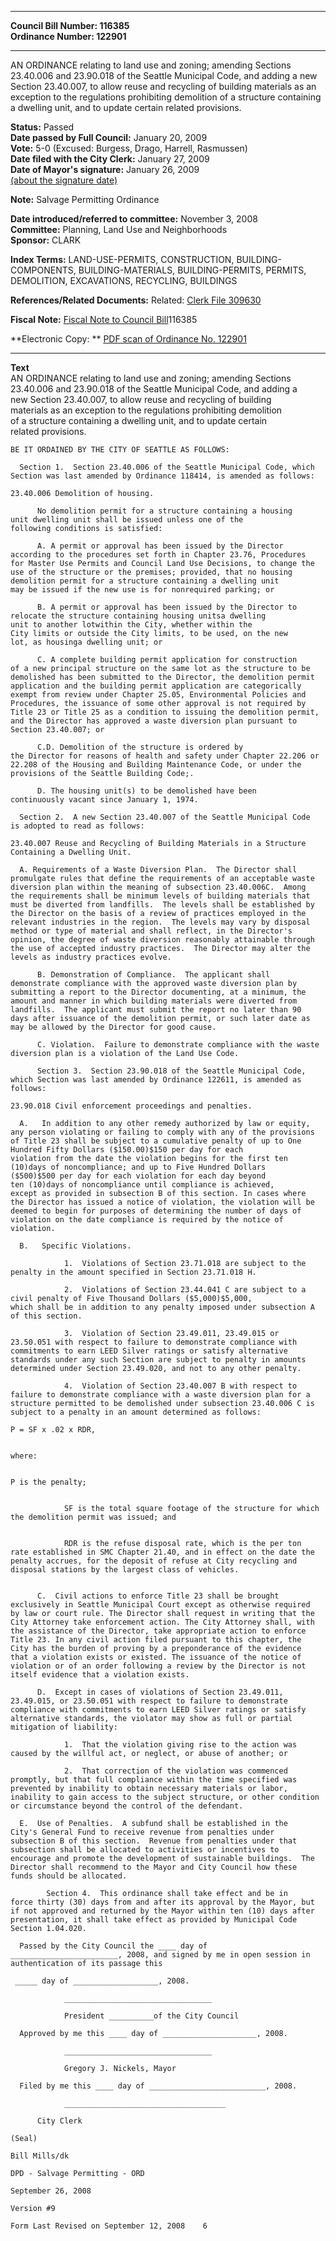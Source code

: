 * * * * *  
  
**Council Bill Number: [](#h0)[](#h2)116385**   
**Ordinance Number: 122901**  
  
* * * * *  
  
AN ORDINANCE relating to land use and zoning; amending Sections 23.40.006 and 23.90.018 of the Seattle Municipal Code, and adding a new Section 23.40.007, to allow reuse and recycling of building materials as an exception to the regulations prohibiting demolition of a structure containing a dwelling unit, and to update certain related provisions.  
  
**Status:** Passed   
**Date passed by Full Council:** January 20, 2009   
**Vote:** 5-0 (Excused: Burgess, Drago, Harrell, Rasmussen)   
**Date filed with the City Clerk:** January 27, 2009   
**Date of Mayor's signature:** January 26, 2009   
[(about the signature date)](/~public/approvaldate.htm)   
  
**Note:** Salvage Permitting Ordinance  
  
  
**Date introduced/referred to committee:** November 3, 2008   
**Committee:** Planning, Land Use and Neighborhoods   
**Sponsor:** CLARK   
  
**Index Terms:** LAND-USE-PERMITS, CONSTRUCTION, BUILDING-COMPONENTS, BUILDING-MATERIALS, BUILDING-PERMITS, PERMITS, DEMOLITION, EXCAVATIONS, RECYCLING, BUILDINGS  
  
**References/Related Documents:** Related: [Clerk File 309630](http://clerk.ci.seattle.wa.us/~scripts/nph-brs.exe?s1=&s2=&s3=309630&s4=&Sect4=AND&l=20&Sect2=THESON&Sect3=PLURON&Sect5=CFCF1&Sect6=HITOFF&d=CFCF&p=1&u=/~public/cfcf1.htm&r=1&f=G)  
  
**Fiscal Note:** [Fiscal Note to Council Bill](http://clerk.seattle.gov/~public/fnote/116385.htm)[](#h1)[](#h3)116385  
  
**Electronic Copy: ** [PDF scan of Ordinance No. 122901](/~archives/Ordinances/Ord_122901.pdf)  
  
* * * * *  
  
**Text**  
    AN ORDINANCE relating to land use and zoning; amending Sections  
    23.40.006 and 23.90.018 of the Seattle Municipal Code, and adding a  
    new Section 23.40.007, to allow reuse and recycling of building  
    materials as an exception to the regulations prohibiting demolition  
    of a structure containing a dwelling unit, and to update certain  
    related provisions.  
  
    BE IT ORDAINED BY THE CITY OF SEATTLE AS FOLLOWS:  
  
      Section 1.  Section 23.40.006 of the Seattle Municipal Code, which  
    Section was last amended by Ordinance 118414, is amended as follows:  
  
    23.40.006 Demolition of housing.  
  
          No demolition permit for a structure containing a housing  
    unit dwelling unit shall be issued unless one of the  
    following conditions is satisfied:  
  
          A. A permit or approval has been issued by the Director  
    according to the procedures set forth in Chapter 23.76, Procedures  
    for Master Use Permits and Council Land Use Decisions, to change the  
    use of the structure or the premises; provided, that no housing  
    demolition permit for a structure containing a dwelling unit  
    may be issued if the new use is for nonrequired parking; or  
  
          B. A permit or approval has been issued by the Director to  
    relocate the structure containing housing unitsa dwelling  
    unit to another lotwithin the City, whether within the  
    City limits or outside the City limits, to be used, on the new  
    lot, as housinga dwelling unit; or  
  
          C. A complete building permit application for construction  
    of a new principal structure on the same lot as the structure to be  
    demolished has been submitted to the Director, the demolition permit  
    application and the building permit application are categorically  
    exempt from review under Chapter 25.05, Environmental Policies and  
    Procedures, the issuance of some other approval is not required by  
    Title 23 or Title 25 as a condition to issuing the demolition permit,  
    and the Director has approved a waste diversion plan pursuant to  
    Section 23.40.007; or  
  
          C.D. Demolition of the structure is ordered by  
    the Director for reasons of health and safety under Chapter 22.206 or  
    22.208 of the Housing and Building Maintenance Code, or under the  
    provisions of the Seattle Building Code;.  
  
          D. The housing unit(s) to be demolished have been  
    continuously vacant since January 1, 1974.  
  
      Section 2.  A new Section 23.40.007 of the Seattle Municipal Code  
    is adopted to read as follows:  
  
    23.40.007 Reuse and Recycling of Building Materials in a Structure  
    Containing a Dwelling Unit.  
  
      A. Requirements of a Waste Diversion Plan.  The Director shall  
    promulgate rules that define the requirements of an acceptable waste  
    diversion plan within the meaning of subsection 23.40.006C.  Among  
    the requirements shall be minimum levels of building materials that  
    must be diverted from landfills.  The levels shall be established by  
    the Director on the basis of a review of practices employed in the  
    relevant industries in the region.  The levels may vary by disposal  
    method or type of material and shall reflect, in the Director's  
    opinion, the degree of waste diversion reasonably attainable through  
    the use of accepted industry practices.  The Director may alter the  
    levels as industry practices evolve.  
  
          B. Demonstration of Compliance.  The applicant shall  
    demonstrate compliance with the approved waste diversion plan by  
    submitting a report to the Director documenting, at a minimum, the  
    amount and manner in which building materials were diverted from  
    landfills.  The applicant must submit the report no later than 90  
    days after issuance of the demolition permit, or such later date as  
    may be allowed by the Director for good cause.  
  
          C. Violation.  Failure to demonstrate compliance with the waste  
    diversion plan is a violation of the Land Use Code.  
  
          Section 3.  Section 23.90.018 of the Seattle Municipal Code,  
    which Section was last amended by Ordinance 122611, is amended as  
    follows:  
  
    23.90.018 Civil enforcement proceedings and penalties.  
  
      A.   In addition to any other remedy authorized by law or equity,  
    any person violating or failing to comply with any of the provisions  
    of Title 23 shall be subject to a cumulative penalty of up to One  
    Hundred Fifty Dollars ($150.00)$150 per day for each  
    violation from the date the violation begins for the first ten   
    (10)days of noncompliance; and up to Five Hundred Dollars  
    ($500)$500 per day for each violation for each day beyond  
    ten (10)days of noncompliance until compliance is achieved,  
    except as provided in subsection B of this section. In cases where  
    the Director has issued a notice of violation, the violation will be  
    deemed to begin for purposes of determining the number of days of  
    violation on the date compliance is required by the notice of  
    violation.  
  
      B.   Specific Violations.  
  
                1.  Violations of Section 23.71.018 are subject to the  
    penalty in the amount specified in Section 23.71.018 H.  
  
                2.  Violations of Section 23.44.041 C are subject to a  
    civil penalty of Five Thousand Dollars ($5,000)$5,000,  
    which shall be in addition to any penalty imposed under subsection A  
    of this section.  
  
                3.  Violation of Section 23.49.011, 23.49.015 or  
    23.50.051 with respect to failure to demonstrate compliance with  
    commitments to earn LEED Silver ratings or satisfy alternative  
    standards under any such Section are subject to penalty in amounts  
    determined under Section 23.49.020, and not to any other penalty.  
  
                4.  Violation of Section 23.40.007 B with respect to  
    failure to demonstrate compliance with a waste diversion plan for a  
    structure permitted to be demolished under subsection 23.40.006 C is  
    subject to a penalty in an amount determined as follows:  
  
    P = SF x .02 x RDR,  
  
  
    where:  
  
  
    P is the penalty;  
  
  
                SF is the total square footage of the structure for which  
    the demolition permit was issued; and  
  
  
                RDR is the refuse disposal rate, which is the per ton  
    rate established in SMC Chapter 21.40, and in effect on the date the  
    penalty accrues, for the deposit of refuse at City recycling and  
    disposal stations by the largest class of vehicles.  
  
  
          C.  Civil actions to enforce Title 23 shall be brought  
    exclusively in Seattle Municipal Court except as otherwise required  
    by law or court rule. The Director shall request in writing that the  
    City Attorney take enforcement action. The City Attorney shall, with  
    the assistance of the Director, take appropriate action to enforce  
    Title 23. In any civil action filed pursuant to this chapter, the  
    City has the burden of proving by a preponderance of the evidence  
    that a violation exists or existed. The issuance of the notice of  
    violation or of an order following a review by the Director is not  
    itself evidence that a violation exists.  
  
          D.  Except in cases of violations of Section 23.49.011,  
    23.49.015, or 23.50.051 with respect to failure to demonstrate  
    compliance with commitments to earn LEED Silver ratings or satisfy  
    alternative standards, the violator may show as full or partial  
    mitigation of liability:  
  
                1.  That the violation giving rise to the action was  
    caused by the willful act, or neglect, or abuse of another; or  
  
                2.  That correction of the violation was commenced  
    promptly, but that full compliance within the time specified was  
    prevented by inability to obtain necessary materials or labor,  
    inability to gain access to the subject structure, or other condition  
    or circumstance beyond the control of the defendant.  
  
      E.  Use of Penalties.  A subfund shall be established in the  
    City's General Fund to receive revenue from penalties under  
    subsection B of this section.  Revenue from penalties under that  
    subsection shall be allocated to activities or incentives to  
    encourage and promote the development of sustainable buildings.  The  
    Director shall recommend to the Mayor and City Council how these  
    funds should be allocated.  
  
            Section 4.  This ordinance shall take effect and be in  
    force thirty (30) days from and after its approval by the Mayor, but  
    if not approved and returned by the Mayor within ten (10) days after  
    presentation, it shall take effect as provided by Municipal Code  
    Section 1.04.020.  
  
      Passed by the City Council the ____ day of  
    ________________________, 2008, and signed by me in open session in  
    authentication of its passage this  
  
     _____ day of ___________________, 2008.  
  
                _________________________________  
  
                President __________of the City Council  
  
      Approved by me this ____ day of _____________________, 2008.  
  
                _________________________________  
  
                Gregory J. Nickels, Mayor  
  
      Filed by me this ____ day of __________________________, 2008.  
  
                ____________________________________  
  
          City Clerk  
  
    (Seal)  
  
    Bill Mills/dk  
  
    DPD - Salvage Permitting - ORD  
  
    September 26, 2008  
  
    Version #9  
  
    Form Last Revised on September 12, 2008    6  
